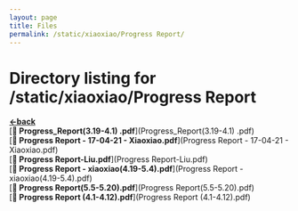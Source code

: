 ```yaml
---
layout: page
title: Files
permalink: /static/xiaoxiao/Progress Report/
---
```


# Directory listing for /static/xiaoxiao/Progress Report
[**<-back**](/static/xiaoxiao)  
[**:page_facing_up: Progress_Report(3.19-4.1) .pdf**](Progress_Report(3.19-4.1) .pdf)  
[**:page_facing_up: Progress Report - 17-04-21 - Xiaoxiao.pdf**](Progress Report - 17-04-21 - Xiaoxiao.pdf)  
[**:page_facing_up: Progress Report-Liu.pdf**](Progress Report-Liu.pdf)  
[**:page_facing_up: Progress Report - xiaoxiao(4.19-5.4).pdf**](Progress Report - xiaoxiao(4.19-5.4).pdf)  
[**:page_facing_up: Progress Report(5.5-5.20).pdf**](Progress Report(5.5-5.20).pdf)  
[**:page_facing_up: Progress Report (4.1-4.12).pdf**](Progress Report (4.1-4.12).pdf)  
